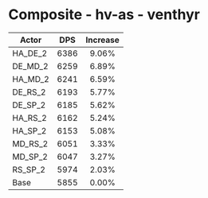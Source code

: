 # Composite - hv-as - venthyr
| Actor | DPS | Increase |
|---|:---:|:---:|
|HA_DE_2|6386|9.06%|
|DE_MD_2|6259|6.89%|
|HA_MD_2|6241|6.59%|
|DE_RS_2|6193|5.77%|
|DE_SP_2|6185|5.62%|
|HA_RS_2|6162|5.24%|
|HA_SP_2|6153|5.08%|
|MD_RS_2|6051|3.33%|
|MD_SP_2|6047|3.27%|
|RS_SP_2|5974|2.03%|
|Base|5855|0.00%|
